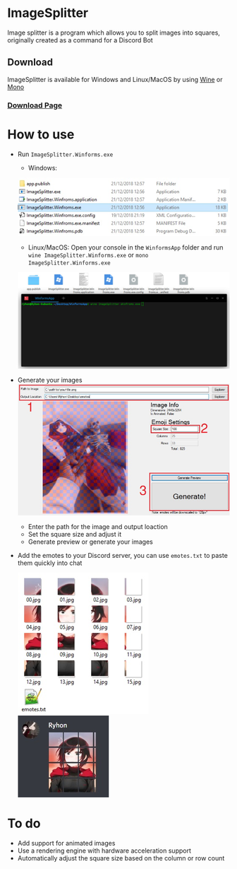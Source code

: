 # ImageSplitter
Image splitter is a program which allows you to split images into squares, originally created as a command for a Discord Bot

## Download
ImageSplitter is available for Windows and Linux/MacOS by using [Wine](https://wiki.winehq.org/Download) or [Mono](https://www.mono-project.com/download/stable/)
### [Download Page](https://github.com/Ryhon0/ImageSplitter/releases)

# How to use
* Run `ImageSplitter.Winforms.exe`

    * Windows:

    ![](start.jpg)
    * Linux/MacOS: Open your console in the `WinformsApp` folder and run `wine ImageSplitter.Winforms.exe` or `mono ImageSplitter.Winforms.exe`
    
    ![](startunix.jpg)

* Generate your images
    ![](generate.jpg)
    * Enter the path for the image and output loaction
    * Set the square size and adjust it
    * Generate preview or generate your images

* Add the emotes to your Discord server, you can use `emotes.txt` to paste them quickly into chat

    ![](emotes.jpg)
    ![](discord.jpg)

# To do
* Add support for animated images
* Use a rendering engine with hardware acceleration support
* Automatically adjust the square size based on the column or row count